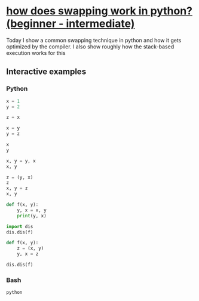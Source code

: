 # [how does swapping work in python? (beginner - intermediate)](https://youtu.be/cMiqfkpMh08)

Today I show a common swapping technique in python and how it gets optimized by the compiler.  I also show roughly how the stack-based execution works for this

## Interactive examples

### Python

```python
x = 1
y = 2

z = x

x = y
y = z

x
y

x, y = y, x
x, y

z = (y, x)
z
x, y = z
x, y

def f(x, y):
    y, x = x, y
    print(y, x)

import dis
dis.dis(f)

def f(x, y):
    z = (x, y)
    y, x = z

dis.dis(f)
```

### Bash

```bash
python
```
